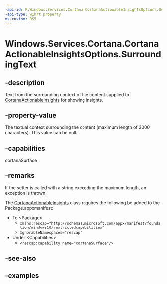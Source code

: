 ```yaml
---
-api-id: P:Windows.Services.Cortana.CortanaActionableInsightsOptions.SurroundingText
-api-type: winrt property
ms.custom: RS5
---
```


<!-- Property syntax.
public string SurroundingText { get;  set; }
-->

# Windows.Services.Cortana.CortanaActionableInsightsOptions.SurroundingText

## -description

Text from the surrounding context of the content supplied to [CortanaActionableInsights](cortanaactionableinsights.md) for showing insights.



## -property-value

The textual context surrounding the content (maximum length of 3000 characters). This value can be null.

## -capabilities

cortanaSurface

## -remarks

If the setter is called with a string exceeding the maximum length, an exception is thrown.

The [CortanaActionableInsights](cortanaactionableinsights.md) class requires the following be added to the Package.appxmanifest:

- To \<Package\>
  - `xmlns:rescap="http://schemas.microsoft.com/appx/manifest/foundation/windows10/restrictedcapabilities"`
  - `IgnorableNamespaces="rescap"`
- Under \<Capabilities\>
  - `<rescap:capability name="cortanaSurface"/>`

## -see-also

## -examples
